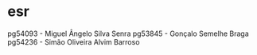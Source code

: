 # esr
pg54093 - Miguel Ângelo Silva Senra
pg53845 - Gonçalo Semelhe Braga
pg54236 - Simão Oliveira Alvim Barroso
